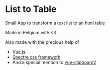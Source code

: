 # List to Table

Small App to transform a text list to an html table

Made in Belgium with <3 

Also made with the precious help of
- [Vue.js](https://vuejs.org/)
- [Spectre css framework](https://github.com/picturepan2/spectre)
- And a special mention to [vue-clipboard2](https://github.com/Inndy/vue-clipboard2)